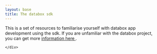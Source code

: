 ```yaml
---
layout: base
title: The databox sdk
---
```


<div class="jumbo">
	<div class="about"> 
		This is a set of resources to familiarise yourself with databox app development using the sdk.  If you are unfamiliar with the databox project, you can get more <a href="https://www.databoxproject.uk">information here </a>.  
		
	</div>
	
</div>



